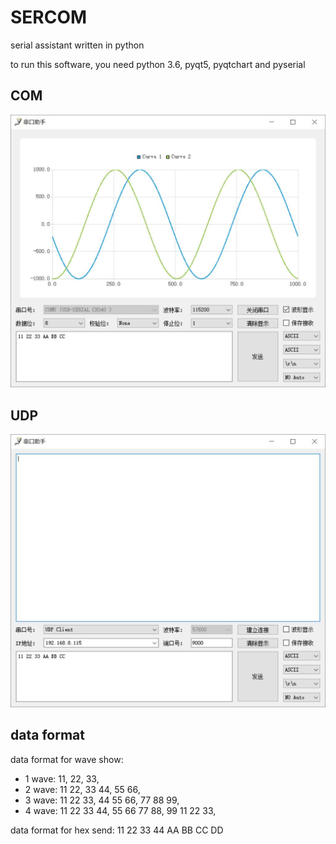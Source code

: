 # SERCOM
serial assistant written in python

to run this software, you need python 3.6, pyqt5, pyqtchart and pyserial

## COM

![](Image/COM.jpg)

## UDP

![](Image/UDP.jpg)

## data format
data format for wave show:
+ 1 wave: 11, 22, 33,
+ 2 wave: 11 22, 33 44, 55 66,
+ 3 wave: 11 22 33, 44 55 66, 77 88 99,
+ 4 wave: 11 22 33 44, 55 66 77 88, 99 11 22 33,

data format for hex send: 11 22 33 44 AA BB CC DD

